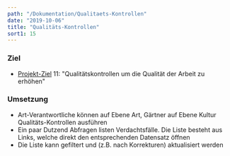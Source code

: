 ```yaml
---
path: "/Dokumentation/Qualitaets-Kontrollen"
date: "2019-10-06"
title: "Qualitäts-Kontrollen"
sort1: 15
---
```


### Ziel
- [Projekt-Ziel](/Dokumentation/Ziele) 11: "Qualitätskontrollen um die Qualität der Arbeit zu erhöhen"<br/>

### Umsetzung

- Art-Verantwortliche können auf Ebene Art, Gärtner auf Ebene Kultur Qualitäts-Kontrollen ausführen
- Ein paar Dutzend Abfragen listen Verdachtsfälle. Die Liste besteht aus Links, welche direkt den entsprechenden Datensatz öffnen
- Die Liste kann gefiltert und (z.B. nach Korrekturen) aktualisiert werden
